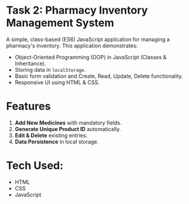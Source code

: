 # Task 2: Pharmacy Inventory Management System

A simple, class-based (ES6) JavaScript application for managing a pharmacy's inventory. This application demonstrates:

- Object-Oriented Programming (OOP) in JavaScript (Classes & Inheritance).
- Storing data in `localStorage`.
- Basic form validation and Create, Read, Update, Delete functionality.
- Responsive UI using HTML & CSS.

# Features

1. **Add New Medicines** with mandatory fields.
2. **Generate Unique Product ID** automatically.
3. **Edit & Delete** existing entries.
4. **Data Persistence** in local storage.

# Tech Used:

- HTML
- CSS
- JavaScript
